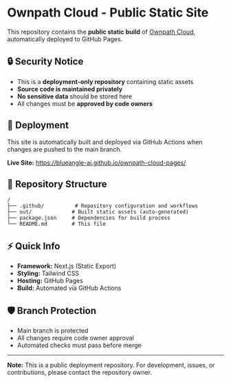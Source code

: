 # Ownpath Cloud - Public Static Site

This repository contains the **public static build** of [Ownpath Cloud](https://ownpath.cloud), automatically deployed to GitHub Pages.

## 🔒 Security Notice

- This is a **deployment-only repository** containing static assets
- **Source code is maintained privately** 
- **No sensitive data** should be stored here
- All changes must be **approved by code owners**

## 🚀 Deployment

This site is automatically built and deployed via GitHub Actions when changes are pushed to the main branch.

**Live Site:** https://blueangle-ai.github.io/ownpath-cloud-pages/

## 📁 Repository Structure

```
/
├── .github/          # Repository configuration and workflows
├── out/             # Built static assets (auto-generated)
├── package.json     # Dependencies for build process
└── README.md        # This file
```

## ⚡ Quick Info

- **Framework:** Next.js (Static Export)
- **Styling:** Tailwind CSS
- **Hosting:** GitHub Pages
- **Build:** Automated via GitHub Actions

## 🛡️ Branch Protection

- Main branch is protected
- All changes require code owner approval
- Automated checks must pass before merge

---

**Note:** This is a public deployment repository. For development, issues, or contributions, please contact the repository owner.
